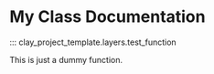 # My Class Documentation

::: clay_project_template.layers.test_function

This is just a dummy function.
